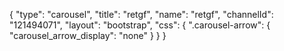 {
    "type": "carousel",
    "title": "retgf",
    "name": "retgf",
    "channelId": "121494071",
    "layout": "bootstrap",
    "css": {
        ".carousel-arrow": {
            "carousel_arrow_display": "none"
        }
    }
}